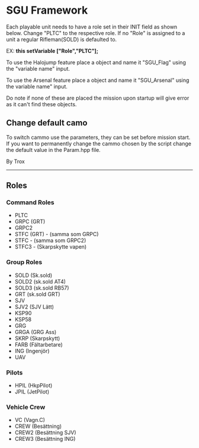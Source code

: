 # SGU Framework

Each playable unit needs to have a role set in their INIT field as shown below. Change "PLTC" to the respective role.
If no "Role" is assigned to a unit a regular Rifleman(SOLD) is defaulted to.

EX: **this setVariable ["Role","PLTC"];**

To use the Halojump feature place a object and name it "SGU_Flag" using the "variable name" input.

To use the Arsenal feature place a object and name it "SGU_Arsenal" using the variable name" input.

Do note if none of these are placed the mission upon startup will give error as it can't find these objects.

## Change default camo

To switch cammo use the parameters, they can be set before mission start.
If you want to permanently change the cammo chosen by the script change the default value in the Param.hpp file.

By Trox

---

## Roles

### Command Roles

- PLTC
- GRPC (GRT)
- GRPC2
- STFC (GRT) - (samma som GRPC)
- STFC - (samma som GRPC2)
- STFC3 - (Skarpskytte vapen)

### Group Roles

- SOLD (Sk.sold)
- SOLD2 (sk.sold AT4)
- SOLD3 (sk.sold RB57)
- GRT (sk.sold GRT)
- SJV
- SJV2 (SJV Lätt)
- KSP90
- KSP58
- GRG
- GRGA (GRG Ass)
- SKRP (Skarpskytt)
- FARB (Fältarbetare)
- ING (Ingenjör)
- UAV

### Pilots

- HPIL (HkpPilot)
- JPIL (JetPilot)

### Vehicle Crew

- VC (Vagn.C)
- CREW (Besättning)
- CREW2 (Besättning SJV)
- CREW3 (Besättning ING)